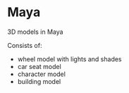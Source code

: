# Maya
3D models in Maya

Consists of:
- wheel model with lights and shades
- car seat model
- character model 
- building model
